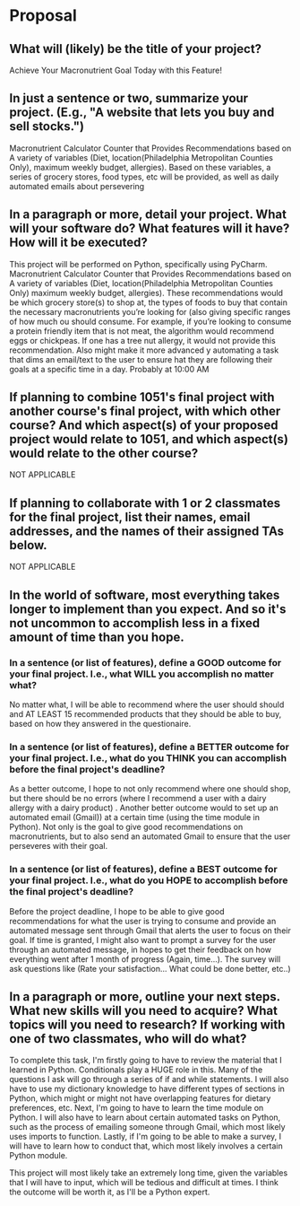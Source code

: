 # Proposal

## What will (likely) be the title of your project?

Achieve Your Macronutrient Goal Today with this Feature!

## In just a sentence or two, summarize your project. (E.g., "A website that lets you buy and sell stocks.")

Macronutrient Calculator Counter that Provides Recommendations based on A variety of variables
(Diet, location(Philadelphia Metropolitan Counties  Only), maximum weekly budget, allergies).
Based on these variables, a series of grocery stores, food types, etc will be provided, as well as daily automated emails about persevering


## In a paragraph or more, detail your project. What will your software do? What features will it have? How will it be executed?

This project will be performed on Python, specifically using PyCharm.
Macronutrient Calculator Counter that Provides Recommendations based on
A variety of variables (Diet, location(Philadelphia Metropolitan Counties  Only)
maximum weekly budget, allergies). These recommendations would be which
 grocery store(s) to shop at, the types of foods to buy that contain the necessary
macronutrients you’re looking for (also giving specific ranges of how much 
ou should consume. For example, if you’re looking to consume a protein
friendly item that is not meat, the algorithm would recommend eggs or chickpeas.
If one has a tree nut allergy, it would not provide this recommendation. Also might make it more advanced
y automating a task that dims an email/text to the user to ensure 
hat they are following their goals at a specific time in a day. Probably at 10:00 AM



## If planning to combine 1051's final project with another course's final project, with which other course? And which aspect(s) of your proposed project would relate to 1051, and which aspect(s) would relate to the other course?

NOT APPLICABLE

## If planning to collaborate with 1 or 2 classmates for the final project, list their names, email addresses, and the names of their assigned TAs below.

NOT APPLICABLE

## In the world of software, most everything takes longer to implement than you expect. And so it's not uncommon to accomplish less in a fixed amount of time than you hope.

### In a sentence (or list of features), define a GOOD outcome for your final project. I.e., what WILL you accomplish no matter what?

No matter what, I will be able to recommend where the user should should and AT LEAST 15 recommended products that they should be able to buy, based on how they answered in the questionaire.

### In a sentence (or list of features), define a BETTER outcome for your final project. I.e., what do you THINK you can accomplish before the final project's deadline?

As a better outcome, I hope to not only recommend where one should shop, but there should be no errors (where I recommend a user with a dairy allergy with a dairy product)
. Another better outcome would to set up an automated email (Gmail)) at a certain time (using the time module in Python). Not only is the goal to
give good recommendations on macronutrients, but to also send an automated Gmail to ensure that the user perseveres
with their goal.

### In a sentence (or list of features), define a BEST outcome for your final project. I.e., what do you HOPE to accomplish before the final project's deadline?

Before the project deadline, I hope to be able to give good recommendations for what the user is trying to consume and provide an automated message sent through Gmail 
that alerts the user to focus on their goal. If time is granted, I might also want to prompt a survey for the user through an automated message, in hopes to get their 
feedback on how everything went after 1 month of progress (Again, time...). The survey will ask questions like (Rate your satisfaction... What could be done better, etc..)

## In a paragraph or more, outline your next steps. What new skills will you need to acquire? What topics will you need to research? If working with one of two classmates, who will do what?

To complete this task, I'm firstly going to have to review the material that I learned in Python. Conditionals play
a HUGE role in this. Many of the questions I ask will go through a series of if and while statements. I will also have to
use my dictionary knowledge to have different types of sections in Python, which might or might not have overlapping
features for dietary preferences, etc. Next, I'm going to have to learn the time module on Python. I will also have to learn
about certain automated tasks on Python, such as the process of emailing someone through Gmail, which most likely uses imports to 
function. Lastly, if I'm going to be able to make a survey, I will have to learn how to conduct that, which most likely involves
a certain Python module. 

This project will most likely take an extremely long time, given the variables that
I will have to input, which will be tedious and difficult at times. I think the outcome will be 
worth it, as I'll be a Python expert. 
